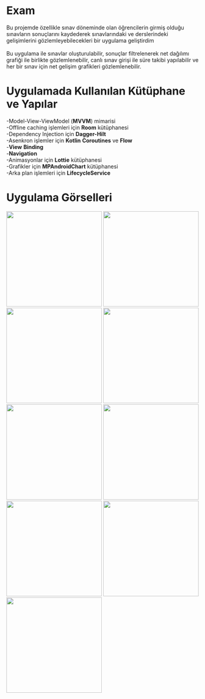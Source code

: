 # Exam

Bu projemde özellikle sınav döneminde olan öğrencilerin girmiş olduğu sınavların sonuçlarını kaydederek sınavlarındaki ve derslerindeki gelişimlerini gözlemleyebilecekleri bir uygulama geliştirdim </br></br>
Bu uygulama ile sınavlar oluşturulabilir, sonuçlar filtrelenerek net dağılımı grafiği ile birlikte gözlemlenebilir, canlı sınav girişi ile süre takibi yapılabilir ve her bir sınav için net gelişim grafikleri gözlemlenebilir. 

# Uygulamada Kullanılan Kütüphane ve Yapılar

-Model-View-ViewModel (**MVVM**) mimarisi </br>
-Offline caching işlemleri için **Room** kütüphanesi </br>
-Dependency Injection için **Dagger-Hilt** </br>
-Asenkron işlemler için **Kotlin** **Coroutines** ve **Flow** </br>
-**View** **Binding** </br>
-**Navigation** </br>
-Animasyonlar için **Lottie** kütüphanesi </br>
-Grafikler için **MPAndroidChart** kütüphanesi </br>
-Arka plan işlemleri için **LifecycleService**

# Uygulama Görselleri

<img src="https://user-images.githubusercontent.com/68744101/131698684-24ed18f5-203b-4f4b-8e8e-35167a284ca9.png" width="250">
<img src="https://user-images.githubusercontent.com/68744101/131698669-d245aa2a-4132-4b39-bde9-8025a549af1d.png" width="250">
<img src="https://user-images.githubusercontent.com/68744101/131698663-8dcbc038-f366-4f5e-bc3c-1ad57bb85645.png" width="250">
<img src="https://user-images.githubusercontent.com/68744101/131698671-187b1c0d-940a-41b0-8139-148dd4e93eaa.png" width="250">
<img src="https://user-images.githubusercontent.com/68744101/131698673-dda492b9-c3ce-4797-88e8-921c006d83d2.png" width="250">
<img src="https://user-images.githubusercontent.com/68744101/131698676-d9f2c8f7-ffd0-4f2a-97eb-820c431f280f.png" width="250">
<img src="https://user-images.githubusercontent.com/68744101/131698677-e835c878-71ea-4c5d-bb5e-149d11ebaf82.png" width="250">
<img src="https://user-images.githubusercontent.com/68744101/131698681-9e43ff3b-4ce6-4fd7-9fa5-9a82b817383d.png" width="250">
<img src="https://user-images.githubusercontent.com/68744101/131698688-d6cbfade-8ed0-4137-9dc4-5fd2b4aee1fc.png" width="250">
